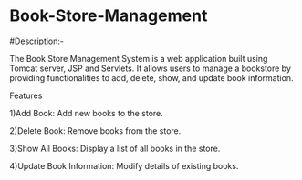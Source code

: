 # Book-Store-Management 

#Description:-

The Book Store Management System is a web application built using Tomcat server, JSP 
and Servlets. It allows users to manage a bookstore by providing functionalities to
add, delete, show, and update book information.


Features

1)Add Book: Add new books to the store.

2)Delete Book: Remove books from the store.

3)Show All Books: Display a list of all books in the store.

4)Update Book Information: Modify details of existing books.
